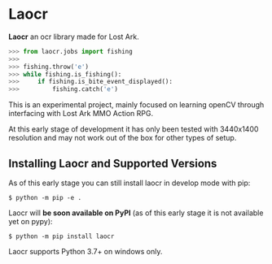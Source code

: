 # Laocr

**Laocr** an ocr library made for Lost Ark.

```python
>>> from laocr.jobs import fishing
>>>
>>> fishing.throw('e')
>>> while fishing.is_fishing():
>>>     if fishing.is_bite_event_displayed():
>>>         fishing.catch('e')
```

This is an experimental project, mainly focused on learning openCV through interfacing with Lost Ark MMO Action RPG.

At this early stage of development it has only been tested with 3440x1400 resolution and may not work out of the box
for other types of setup.


## Installing Laocr and Supported Versions

As of this early stage you can still install laocr in develop mode with pip:

```console
$ python -m pip -e .
```

Laocr will **be soon available on PyPI** (as of this early stage it is not available yet on pypy):

```console
$ python -m pip install laocr
```

Laocr supports Python 3.7+ on windows only.
